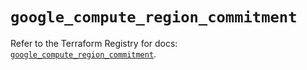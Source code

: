 # `google_compute_region_commitment`

Refer to the Terraform Registry for docs: [`google_compute_region_commitment`](https://registry.terraform.io/providers/hashicorp/google/6.39.0/docs/resources/compute_region_commitment).
